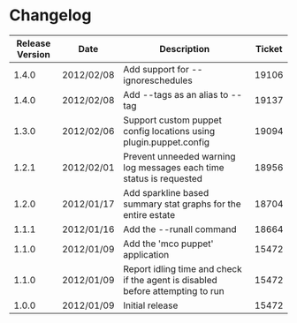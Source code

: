 Changelog
=========

|Release Version|Date|Description|Ticket|
|---------------|----|-----------|------|
|1.4.0|2012/02/08|Add support for --ignoreschedules|19106|
|1.4.0|2012/02/08|Add --tags as an alias to --tag|19137|
|1.3.0|2012/02/06|Support custom puppet config locations using plugin.puppet.config|19094
|1.2.1|2012/02/01|Prevent unneeded warning log messages each time status is requested|18956|
|1.2.0|2012/01/17|Add sparkline based summary stat graphs for the entire estate|18704|
|1.1.1|2012/01/16|Add the --runall command|18664|
|1.1.0|2012/01/09|Add the 'mco puppet' application|15472|
|1.1.0|2012/01/09|Report idling time and check if the agent is disabled before attempting to run|15472|
|1.0.0|2012/01/09|Initial release|15472|
